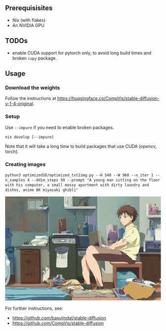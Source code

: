 ## Prerequisisites

- Nix (with flakes)
- An NVIDIA GPU

## TODOs

- enable CUDA support for pytorch only, to avoid long build times and broken `cupy` package.

## Usage

### Download the weights

Follow the instructions at
https://huggingface.co/CompVis/stable-diffusion-v-1-4-original.

### Setup

Use `--impure` if you need to enable broken packages.

```
nix develop [--impure]
```

Note that it will take a long time to build packages that use CUDA (opencv, torch).

### Creating images

```
python3 optimizedSD/optimized_txt2img.py --H 540 --W 960 --n_iter 1 --n_samples 4 --ddim_steps 50 --prompt "A young man sitting on the floor with his computer, a small messy apartment with dirty laundry and dishes, anime 8K miyasaki ghibli"
```

![An image generated with stable diffusion](./splash.png)

For further instructions, see:

- https://github.com/basujindal/stable-diffusion
- https://github.com/CompVis/stable-diffusion
